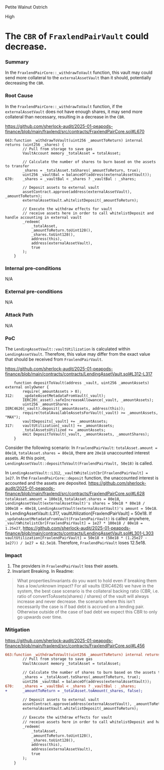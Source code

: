 Petite Walnut Ostrich

High

# The `CBR` of `FraxlendPairVault` could decrease.


### Summary
In the `FraxlendPairCore::_withdrawToVault` function, this vault may could send more collateral to the `externalAssetVault` than it should, potentially decreasing the `CBR`.

### Root Cause
In the `FraxlendPairCore::_withdrawToVault` function, if the `externalAssetVault` does not have enough shares, it may send more collateral than necessary, resulting in a decrease in the `CBR`.

https://github.com/sherlock-audit/2025-01-peapods-finance/blob/main/fraxlend/src/contracts/FraxlendPairCore.sol#L670
```solidity
663:function _withdrawToVault(uint256 _amountToReturn) internal returns (uint256 _shares) {
        // Pull from storage to save gas
        VaultAccount memory _totalAsset = totalAsset;

        // Calculate the number of shares to burn based on the assets to transfer
        _shares = _totalAsset.toShares(_amountToReturn, true);
        uint256 _vaultBal = balanceOf(address(externalAssetVault));
670:    _shares = _vaultBal < _shares ? _vaultBal : _shares;

        // Deposit assets to external vault
        assetContract.approve(address(externalAssetVault), _amountToReturn);
        externalAssetVault.whitelistDeposit(_amountToReturn);

        // Execute the withdraw effects for vault
        // receive assets here in order to call whitelistDeposit and handle accounting in external vault
        _redeem(
            _totalAsset,
            _amountToReturn.toUint128(),
            _shares.toUint128(),
            address(this),
            address(externalAssetVault),
            true
        );
    }
```

### Internal pre-conditions
N/A

### External pre-conditions
N/A

### Attack Path
N/A

### PoC
The `LendingAssetVault::vaultUtilization` is calculated within `LendingAssetVault`. 
Therefore, this value may differ from the exact value that should be received from `FraxlendPairVault`.

https://github.com/sherlock-audit/2025-01-peapods-finance/blob/main/contracts/contracts/LendingAssetVault.sol#L312-L317
```solidity
    function depositToVault(address _vault, uint256 _amountAssets) external onlyOwner {
        require(_amountAssets > 0);
312:    _updateAssetMetadataFromVault(_vault);
        IERC20(_asset).safeIncreaseAllowance(_vault, _amountAssets);
        uint256 _amountShares = IERC4626(_vault).deposit(_amountAssets, address(this));
        require(totalAvailableAssetsForVault(_vault) >= _amountAssets, "MAX");
        vaultDeposits[_vault] += _amountAssets;
317:    vaultUtilization[_vault] += _amountAssets;
        _totalAssetsUtilized += _amountAssets;
        emit DepositToVault(_vault, _amountAssets, _amountShares);
    }
```

Consider the following scenario:
In `FraxlendPairVault`: `totalAsset.amount = 80e18`, `totalAsset.shares = 80e18`, there are `20e18` unaccounted interest assets.
At this point, `LendingAssetVault::depositToVault(FraxlendPairVault, 50e18)` is called.

In `LendingAssetVault::L312`, `_vaultWhitelistCbr[FraxlendPairVault] = 1e27`.
In the `FraxlendPairCore::deposit` function, the unaccounted interest is accounted and the assets are deposited.
https://github.com/sherlock-audit/2025-01-peapods-finance/blob/main/fraxlend/src/contracts/FraxlendPairCore.sol#L628
`totalAsset.amount = 100e18`, `totalAsset.shares = 80e18`, 
`LendingAssetVault(externalAssetVault)'s shares = 50e18 * 80e18 / 100e18 = 40e18`,
`LendingAssetVault(externalAssetVault)'s amount = 50e18`.
In LendingAssetVault::L317, vaultUtilization[FraxlendPairVault] = 50e18.
If `_updateAssetMetadataFromVault(FraxlendPairVault)` is called anywhere, 
`_vaultWhitelistCbr[FraxlendPairVault] = 1e27 * 100e18 / 80e18 = 1.25e27`,
https://github.com/sherlock-audit/2025-01-peapods-finance/blob/main/contracts/contracts/LendingAssetVault.sol#L301-L303
`vaultUtilization[FraxlendPairVault] = 50e18 + (50e18 * (1.25e27 - 1e27)) / 1e27 = 62.5e18`.
Therefore, `FraxlendPairVault` loses 12.5e18.

### Impact
1. The providers in `FraxlendPairVault` loss their assets.
2. Invariant Breaking.
In Readme:
>What properties/invariants do you want to hold even if breaking them has a low/unknown impact?
>For all vaults (ERC4626) we have in the system, the best case scenario is the collateral backing ratio (CBR, i.e. ratio of convertToAssets(shares) / shares) of the vault will always increase and never decrease. the scenario where this isn't necessarily the case is if bad debt is accrued on a lending pair. Otherwise outside of the case of bad debt we expect this CBR to only go upwards over time.

### Mitigation
https://github.com/sherlock-audit/2025-01-peapods-finance/blob/main/fraxlend/src/contracts/FraxlendPairCore.sol#L456
```diff
663:function _withdrawToVault(uint256 _amountToReturn) internal returns (uint256 _shares) {
        // Pull from storage to save gas
        VaultAccount memory _totalAsset = totalAsset;

        // Calculate the number of shares to burn based on the assets to transfer
        _shares = _totalAsset.toShares(_amountToReturn, true);
        uint256 _vaultBal = balanceOf(address(externalAssetVault));
670:    _shares = _vaultBal < _shares ? _vaultBal : _shares;
+       _amountToReturn = _totalAsset.toAmount(_shares, false);

        // Deposit assets to external vault
        assetContract.approve(address(externalAssetVault), _amountToReturn);
        externalAssetVault.whitelistDeposit(_amountToReturn);

        // Execute the withdraw effects for vault
        // receive assets here in order to call whitelistDeposit and handle accounting in external vault
        _redeem(
            _totalAsset,
            _amountToReturn.toUint128(),
            _shares.toUint128(),
            address(this),
            address(externalAssetVault),
            true
        );
    }
```